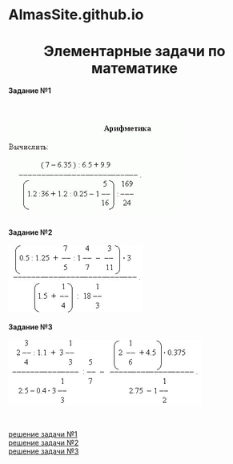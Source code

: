 # AlmasSite.github.io

<!DOCTYPE html>
<html>

<head>
<center>
<title>
<h6>Элементарные задачи по математике </h6>
</title>
</center>
</head>




<center>
<h1> Элементарные задачи по математике</center>
</h1>  
<b> Задание №1 
<br>
<br>                  
</b>                  
<br>
<br>
<img src="1.png"> 
<br>
<br>


<b> Задание №2
</b>
<br>
<br>
<img src="2.png">
<br>
<br>
<b> Задание №3
</b>
<br>
<br>
<img src="3.png">
<br>
<br>


<body>
<br>
<a href = "1.html"> решение задачи №1 </a>
<br>
<a href = "1.html"> решение задачи №2 </a>
<br>
<a href = "1.html"> решение задачи №3 </a>

</body>


</html>
